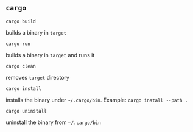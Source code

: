  ## `cargo`

`cargo build`

builds a binary in `target`

 `cargo run`

 builds a binary in `target` and runs it

 `cargo clean`

 removes `target` directory

 `cargo install`

 installs the binary under `~/.cargo/bin`. Example: `cargo install --path .`

 `cargo uninstall`

 uninstall the binary from `~/.cargo/bin`
